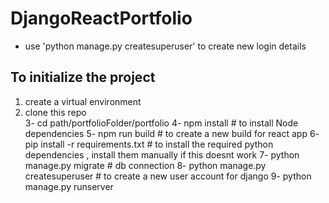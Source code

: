 # DjangoReactPortfolio

- use 'python manage.py createsuperuser' to create new login details

## To initialize the project
<ol><li>create a virtual environment</li>
<li>clone this repo</li>
3- cd path/portfolioFolder/portfolio
4- npm install # to install Node dependencies
5- npm run build # to create a new build for react app
6- pip install -r requirements.txt # to install the required python dependencies , install them manually if this doesnt work
7- python manage.py migrate # db connection
8- python manage.py createsuperuser # to create a new user account for django
9- python manage.py runserver </ol>

